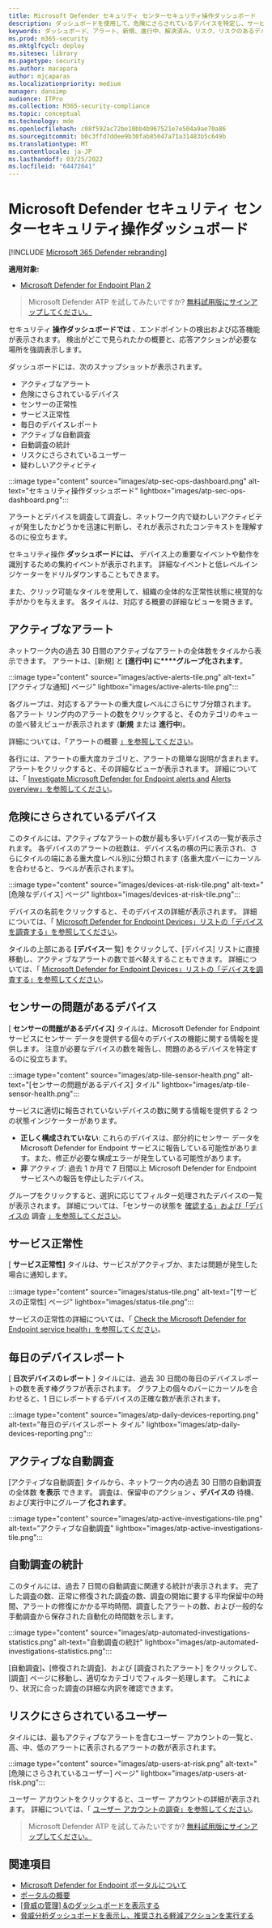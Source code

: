 ```yaml
---
title: Microsoft Defender セキュリティ センターセキュリティ操作ダッシュボード
description: ダッシュボードを使用して、危険にさらされているデバイスを特定し、サービスの状態を追跡し、デバイスとアラートに関する統計情報と情報を確認します。
keywords: ダッシュボード、アラート、新規、進行中、解決済み、リスク、リスクのあるデバイス、感染、レポート、統計、グラフ、グラフ、正常性、アクティブなマルウェア検出、脅威カテゴリ、カテゴリ、パスワード盗用、ランサムウェア、悪用、脅威、重要度の低い、アクティブ なマルウェア
ms.prod: m365-security
ms.mktglfcycl: deploy
ms.sitesec: library
ms.pagetype: security
ms.author: macapara
author: mjcaparas
ms.localizationpriority: medium
manager: dansimp
audience: ITPro
ms.collection: M365-security-compliance
ms.topic: conceptual
ms.technology: mde
ms.openlocfilehash: c08f592ac72be10bb4b967521e7e504a9ae70a86
ms.sourcegitcommit: b0c3ffd7ddee9b30fab85047a71a31483b5c649b
ms.translationtype: MT
ms.contentlocale: ja-JP
ms.lasthandoff: 03/25/2022
ms.locfileid: "64472641"
---
```

# <a name="microsoft-defender-security-center-security-operations-dashboard"></a>Microsoft Defender セキュリティ センターセキュリティ操作ダッシュボード

[!INCLUDE [Microsoft 365 Defender rebranding](../../includes/microsoft-defender.md)]


**適用対象:**
- [Microsoft Defender for Endpoint Plan 2](https://go.microsoft.com/fwlink/?linkid=2154037)

> Microsoft Defender ATP を試してみたいですか? [無料試用版にサインアップしてください。](https://signup.microsoft.com/create-account/signup?products=7f379fee-c4f9-4278-b0a1-e4c8c2fcdf7e&ru=https://aka.ms/MDEp2OpenTrial?ocid=docs-wdatp-secopsdashboard-abovefoldlink)

セキュリティ **操作ダッシュボードでは** 、エンドポイントの検出および応答機能が表示されます。 検出がどこで見られたかの概要と、応答アクションが必要な場所を強調表示します。

ダッシュボードには、次のスナップショットが表示されます。

- アクティブなアラート
- 危険にさらされているデバイス
- センサーの正常性
- サービス正常性
- 毎日のデバイスレポート
- アクティブな自動調査
- 自動調査の統計
- リスクにさらされているユーザー
- 疑わしいアクティビティ

:::image type="content" source="images/atp-sec-ops-dashboard.png" alt-text="セキュリティ操作ダッシュボード" lightbox="images/atp-sec-ops-dashboard.png":::

アラートとデバイスを調査して調査し、ネットワーク内で疑わしいアクティビティが発生したかどうかを迅速に判断し、それが表示されたコンテキストを理解するのに役立ちます。

セキュリティ操作 **ダッシュボードには、** デバイス上の重要なイベントや動作を識別するための集約イベントが表示されます。 詳細なイベントと低レベルインジケーターをドリルダウンすることもできます。

また、クリック可能なタイルを使用して、組織の全体的な正常性状態に視覚的な手がかりを与えます。 各タイルは、対応する概要の詳細なビューを開きます。

## <a name="active-alerts"></a>アクティブなアラート

ネットワーク内の過去 30 日間のアクティブなアラートの全体数をタイルから表示できます。 アラートは、[新規] と **[進行中] に****グループ化されます**。

:::image type="content" source="images/active-alerts-tile.png" alt-text="[アクティブな通知] ページ" lightbox="images/active-alerts-tile.png":::

各グループは、対応するアラートの重大度レベルにさらにサブ分類されます。 各アラート リング内のアラートの数をクリックすると、そのカテゴリのキューの並べ替えビューが表示されます (**新規** または **進行中**)。

詳細については、「アラートの概要 [」を参照してください](alerts-queue.md)。

各行には、アラートの重大度カテゴリと、アラートの簡単な説明が含まれます。 アラートをクリックすると、その詳細なビューが表示されます。 詳細については、「  [Investigate Microsoft Defender for Endpoint alerts and](investigate-alerts.md) [Alerts overview」を参照してください](alerts-queue.md)。

## <a name="devices-at-risk"></a>危険にさらされているデバイス

このタイルには、アクティブなアラートの数が最も多いデバイスの一覧が表示されます。 各デバイスのアラートの総数は、デバイス名の横の円に表示され、さらにタイルの端にある重大度レベル別に分類されます (各重大度バーにカーソルを合わせると、ラベルが表示されます)。

:::image type="content" source="images/devices-at-risk-tile.png" alt-text="[危険なデバイス] ページ" lightbox="images/devices-at-risk-tile.png":::

デバイスの名前をクリックすると、そのデバイスの詳細が表示されます。 詳細については、「 [Microsoft Defender for Endpoint Devices」リストの「デバイスを調査する」を参照してください](investigate-machines.md)。

タイルの上部にある **[デバイス一** 覧] をクリックして、[デバイス] リストに直接移動し、アクティブなアラートの数で並べ替えすることもできます。 詳細については、「 [Microsoft Defender for Endpoint Devices」リストの「デバイスを調査する」を参照してください](investigate-machines.md)。

## <a name="devices-with-sensor-issues"></a>センサーの問題があるデバイス

[ **センサーの問題があるデバイス]** タイルは、Microsoft Defender for Endpoint サービスにセンサー データを提供する個々のデバイスの機能に関する情報を提供します。 注意が必要なデバイスの数を報告し、問題のあるデバイスを特定するのに役立ちます。

:::image type="content" source="images/atp-tile-sensor-health.png" alt-text="[センサーの問題があるデバイス] タイル" lightbox="images/atp-tile-sensor-health.png":::

サービスに適切に報告されていないデバイスの数に関する情報を提供する 2 つの状態インジケーターがあります。

- **正しく構成されていない**: これらのデバイスは、部分的にセンサー データを Microsoft Defender for Endpoint サービスに報告している可能性があります。また、修正が必要な構成エラーが発生している可能性があります。
- **非** アクティブ: 過去 1 か月で 7 日間以上 Microsoft Defender for Endpoint サービスへの報告を停止したデバイス。

グループをクリックすると、選択に応じてフィルター処理されたデバイスの一覧が表示されます。 詳細については、「センサーの状態を [確認する」および「デバイスの](check-sensor-status.md) 調査 [」を参照してください](investigate-machines.md)。

## <a name="service-health"></a>サービス正常性

[ **サービス正常性]** タイルは、サービスがアクティブか、または問題が発生した場合に通知します。

:::image type="content" source="images/status-tile.png" alt-text="[サービスの正常性] ページ" lightbox="images/status-tile.png":::

サービスの正常性の詳細については、「 [Check the Microsoft Defender for Endpoint service health」を参照してください](service-status.md)。

## <a name="daily-devices-reporting"></a>毎日のデバイスレポート

[ **日次デバイスのレポート** ] タイルには、過去 30 日間の毎日のデバイスレポートの数を表す棒グラフが表示されます。 グラフ上の個々のバーにカーソルを合わせると、1 日にレポートするデバイスの正確な数が表示されます。

:::image type="content" source="images/atp-daily-devices-reporting.png" alt-text="毎日のデバイスレポート タイル" lightbox="images/atp-daily-devices-reporting.png":::

## <a name="active-automated-investigations"></a>アクティブな自動調査

[アクティブな自動調査] タイルから、ネットワーク内の過去 30 日間の自動調査の全体数 **を表示** できます。 調査は、保留中のアクション **、デバイスの** 待機、および実行中にグループ **化されます**。

:::image type="content" source="images/atp-active-investigations-tile.png" alt-text="アクティブな自動調査" lightbox="images/atp-active-investigations-tile.png":::

## <a name="automated-investigations-statistics"></a>自動調査の統計

このタイルには、過去 7 日間の自動調査に関連する統計が表示されます。 完了した調査の数、正常に修復された調査の数、調査の開始に要する平均保留中の時間、アラートの修復にかかる平均時間、調査したアラートの数、および一般的な手動調査から保存された自動化の時間数を示します。 

:::image type="content" source="images/atp-automated-investigations-statistics.png" alt-text="自動調査の統計" lightbox="images/atp-automated-investigations-statistics.png":::

[自動調査]**、**[修復された調査]、および [調査されたアラート] をクリックして、[調査]  ページに移動し、適切なカテゴリでフィルター処理します。  これにより、状況に合った調査の詳細な内訳を確認できます。

## <a name="users-at-risk"></a>リスクにさらされているユーザー

タイルには、最もアクティブなアラートを含むユーザー アカウントの一覧と、高、中、低のアラートに表示されるアラートの数が表示されます。 

:::image type="content" source="images/atp-users-at-risk.png" alt-text="[危険にさらされているユーザー] ページ" lightbox="images/atp-users-at-risk.png":::

ユーザー アカウントをクリックすると、ユーザー アカウントの詳細が表示されます。 詳細については、「 [ユーザー アカウントの調査」を参照してください](investigate-user.md)。

> Microsoft Defender ATP を試してみたいですか? [無料試用版にサインアップしてください。](https://signup.microsoft.com/create-account/signup?products=7f379fee-c4f9-4278-b0a1-e4c8c2fcdf7e&ru=https://aka.ms/MDEp2OpenTrial?ocid=docs-wdatp-secopsdashboard-belowfoldlink)

## <a name="related-topics"></a>関連項目

- [Microsoft Defender for Endpoint ポータルについて](use.md)
- [ポータルの概要](portal-overview.md)
- [[脅威の管理] &のダッシュボードを表示する](tvm-dashboard-insights.md)
- [脅威分析ダッシュボードを表示し、推奨される軽減アクションを実行する](threat-analytics.md)
